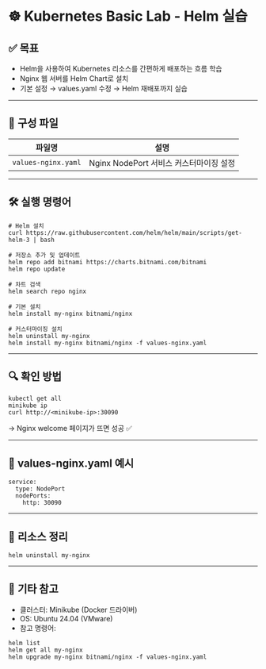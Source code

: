 # ☸️ Kubernetes Basic Lab - Helm 실습

## ✅ 목표

- Helm을 사용하여 Kubernetes 리소스를 간편하게 배포하는 흐름 학습
- Nginx 웹 서버를 Helm Chart로 설치
- 기본 설정 → values.yaml 수정 → Helm 재배포까지 실습

---

## 📁 구성 파일

| 파일명              | 설명                                      |
|---------------------|-------------------------------------------|
| `values-nginx.yaml` | Nginx NodePort 서비스 커스터마이징 설정   |

---

## 🛠️ 실행 명령어

```
# Helm 설치
curl https://raw.githubusercontent.com/helm/helm/main/scripts/get-helm-3 | bash

# 저장소 추가 및 업데이트
helm repo add bitnami https://charts.bitnami.com/bitnami
helm repo update

# 차트 검색
helm search repo nginx

# 기본 설치
helm install my-nginx bitnami/nginx

# 커스터마이징 설치
helm uninstall my-nginx
helm install my-nginx bitnami/nginx -f values-nginx.yaml
```

---

## 🔍 확인 방법

```
kubectl get all
minikube ip
curl http://<minikube-ip>:30090
```

→ Nginx welcome 페이지가 뜨면 성공 ✅

---

## 📑 values-nginx.yaml 예시

```
service:
  type: NodePort
  nodePorts:
    http: 30090
```

---

## 🧹 리소스 정리

```
helm uninstall my-nginx
```

---

## 🧩 기타 참고

- 클러스터: Minikube (Docker 드라이버)
- OS: Ubuntu 24.04 (VMware)
- 참고 명령어:

```
helm list
helm get all my-nginx
helm upgrade my-nginx bitnami/nginx -f values-nginx.yaml
```

